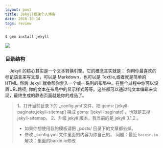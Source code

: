 ```yaml
---
layout: post
title: Jekyll搭建个人博客
date: 2016-10-14
tags: review 
---
```



```
$ gem install jekyll
```
![](/images/posts/jekyll/image1.png)
### 目录结构
　Jekyll 的核心其实是一个文本转换引擎。它的概念其实就是： 你用你最喜欢的标记语言来写文章，可以是 Markdown，也可以是 Textile,或者就是简单的 HTML, 然后 Jekyll 就会帮你套入一个或一系列的布局中。在整个过程中你可以设置URL路径, 你的文本在布局中的显示样式等等。这些都可以通过纯文本编辑来实现，最终生成的静态页面就是你的成品了。
> 1、打开当前目录下的 _config.yml 文件，把 gems: [jekyll-paginate,jekyll-sitemap] 换成 gems: [jekyll-paginate] ，也就是去掉jekyll-sitemap。
> 2、升级 jekyll 版本，我当前的是 jekyll 3.1.2 。
>* 如果你想使用我的模板请把 _posts/ 目录下的文章都去掉。
>* 修改 _config.yml 文件里面的内容为你自己的。
> 问题：最近 `baixin.io`
> 解决：里面的baixin.io修改
